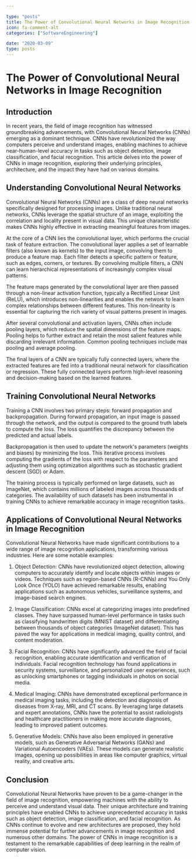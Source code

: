 ```yaml
---

type: "posts"
title: The Power of Convolutional Neural Networks in Image Recognition
icon: fa-comment-alt
categories: ["SoftwareEngineering"]

date: "2020-03-09"
type: posts
---
```





# The Power of Convolutional Neural Networks in Image Recognition

## Introduction

In recent years, the field of image recognition has witnessed groundbreaking advancements, with Convolutional Neural Networks (CNNs) emerging as a dominant technique. CNNs have revolutionized the way computers perceive and understand images, enabling machines to achieve near-human-level accuracy in tasks such as object detection, image classification, and facial recognition. This article delves into the power of CNNs in image recognition, exploring their underlying principles, architecture, and the impact they have had on various domains.

## Understanding Convolutional Neural Networks

Convolutional Neural Networks (CNNs) are a class of deep neural networks specifically designed for processing images. Unlike traditional neural networks, CNNs leverage the spatial structure of an image, exploiting the correlation and locality present in visual data. This unique characteristic makes CNNs highly effective in extracting meaningful features from images.

At the core of a CNN lies the convolutional layer, which performs the crucial task of feature extraction. The convolutional layer applies a set of learnable filters (also known as kernels) to the input image, convolving them to produce a feature map. Each filter detects a specific pattern or feature, such as edges, corners, or textures. By convolving multiple filters, a CNN can learn hierarchical representations of increasingly complex visual patterns.

The feature maps generated by the convolutional layer are then passed through a non-linear activation function, typically a Rectified Linear Unit (ReLU), which introduces non-linearities and enables the network to learn complex relationships between different features. This non-linearity is essential for capturing the rich variety of visual patterns present in images.

After several convolutional and activation layers, CNNs often include pooling layers, which reduce the spatial dimensions of the feature maps. Pooling helps to further extract and retain the most salient features while discarding irrelevant information. Common pooling techniques include max pooling and average pooling.

The final layers of a CNN are typically fully connected layers, where the extracted features are fed into a traditional neural network for classification or regression. These fully connected layers perform high-level reasoning and decision-making based on the learned features.

## Training Convolutional Neural Networks

Training a CNN involves two primary steps: forward propagation and backpropagation. During forward propagation, an input image is passed through the network, and the output is compared to the ground truth labels to compute the loss. The loss quantifies the discrepancy between the predicted and actual labels.

Backpropagation is then used to update the network's parameters (weights and biases) by minimizing the loss. This iterative process involves computing the gradients of the loss with respect to the parameters and adjusting them using optimization algorithms such as stochastic gradient descent (SGD) or Adam.

The training process is typically performed on large datasets, such as ImageNet, which contains millions of labeled images across thousands of categories. The availability of such datasets has been instrumental in training CNNs to achieve remarkable accuracy in image recognition tasks.

## Applications of Convolutional Neural Networks in Image Recognition

Convolutional Neural Networks have made significant contributions to a wide range of image recognition applications, transforming various industries. Here are some notable examples:

1. Object Detection: CNNs have revolutionized object detection, allowing computers to accurately identify and locate objects within images or videos. Techniques such as region-based CNNs (R-CNNs) and You Only Look Once (YOLO) have achieved remarkable results, enabling applications such as autonomous vehicles, surveillance systems, and image-based search engines.

2. Image Classification: CNNs excel at categorizing images into predefined classes. They have surpassed human-level performance in tasks such as classifying handwritten digits (MNIST dataset) and differentiating between thousands of object categories (ImageNet dataset). This has paved the way for applications in medical imaging, quality control, and content moderation.

3. Facial Recognition: CNNs have significantly advanced the field of facial recognition, enabling accurate identification and verification of individuals. Facial recognition technology has found applications in security systems, surveillance, and personalized user experiences, such as unlocking smartphones or tagging individuals in photos on social media.

4. Medical Imaging: CNNs have demonstrated exceptional performance in medical imaging tasks, including the detection and diagnosis of diseases from X-ray, MRI, and CT scans. By leveraging large datasets and expert annotations, CNNs have the potential to assist radiologists and healthcare practitioners in making more accurate diagnoses, leading to improved patient outcomes.

5. Generative Models: CNNs have also been employed in generative models, such as Generative Adversarial Networks (GANs) and Variational Autoencoders (VAEs). These models can generate realistic images, opening up possibilities in areas like computer graphics, virtual reality, and creative arts.

## Conclusion

Convolutional Neural Networks have proven to be a game-changer in the field of image recognition, empowering machines with the ability to perceive and understand visual data. Their unique architecture and training principles have enabled CNNs to achieve unprecedented accuracy in tasks such as object detection, image classification, and facial recognition. As CNNs continue to evolve and new architectures are proposed, they hold immense potential for further advancements in image recognition and numerous other domains. The power of CNNs in image recognition is a testament to the remarkable capabilities of deep learning in the realm of computer vision.